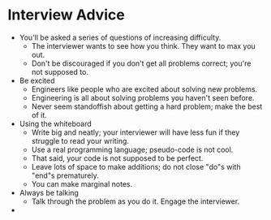 # Interview Advice

* You'll be asked a series of questions of increasing difficulty.
    * The interviewer wants to see how you think. They want to max you
      out.
    * Don't be discouraged if you don't get all problems correct;
      you're not supposed to.
* Be excited
    * Engineers like people who are excited about solving new problems.
    * Engineering is all about solving problems you haven't seen
      before.
    * Never seem standoffish about getting a hard problem; make the
      best of it.
* Using the whiteboard
    * Write big and neatly; your interviewer will have less fun if they
      struggle to read your writing.
    * Use a real programming language; pseudo-code is not cool.
    * That said, your code is not supposed to be perfect.
    * Leave lots of space to make additions; do not close "do"s with
      "end"s prematurely.
    * You can make marginal notes.
* Always be talking
    * Talk through the problem as you do it. Engage the interviewer.
*
